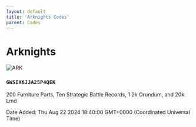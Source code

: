 ```yaml
---
layout: default
title: 'Arknights Codes'
parent: Codes
---
```


# Arknights

![ARK](https://cdn.discordapp.com/emojis/1270456178421534761.png)

### `GWSIX6JJA25P4QEK`

200 Furniture Parts, Ten Strategic Battle Records, 1 2k Orundum, and 20k Lmd

Date Added: Thu Aug 22 2024 18:40:00 GMT+0000 (Coordinated Universal Time)